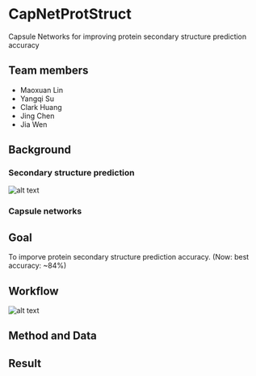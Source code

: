 # CapNetProtStruct
Capsule Networks for improving protein secondary structure prediction accuracy

## Team members

- Maoxuan Lin
- Yangqi Su
- Clark Huang
- Jing Chen
- Jia Wen


## Background

### Secondary structure prediction
![alt text](https://github.com/NCBI-Hackathons/CapNetProtStruct/blob/master/image/pymol.png)

### Capsule networks

## Goal

To imporve protein secondary structure prediction accuracy. (Now: best accuracy: ~84%)

## Workflow
![alt text](https://github.com/NCBI-Hackathons/CapNetProtStruct/blob/master/image/workflow.png)

## Method and Data

## Result


